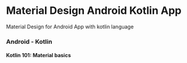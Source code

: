 # Material Design Android Kotlin App
<p>Material Design for Android App with kotlin language</p>
<h3>Android - Kotlin</h4>
<h4>Kotlin 101: Material basics</h4>
